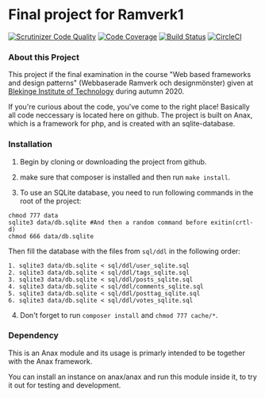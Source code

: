 # Final project for Ramverk1
[![Scrutinizer Code Quality](https://scrutinizer-ci.com/g/Lioo19/ramverk1project/badges/quality-score.png?b=master)](https://scrutinizer-ci.com/g/Lioo19/ramverk1project/?branch=master)
[![Code Coverage](https://scrutinizer-ci.com/g/Lioo19/ramverk1project/badges/coverage.png?b=master)](https://scrutinizer-ci.com/g/Lioo19/ramverk1project/?branch=master)
[![Build Status](https://scrutinizer-ci.com/g/Lioo19/ramverk1project/badges/build.png?b=master)](https://scrutinizer-ci.com/g/Lioo19/ramverk1project/build-status/master)
[![CircleCI](https://circleci.com/gh/circleci/circleci-docs.svg?style=svg)](https://circleci.com/gh/Lioo19/ramverk1project)


### About this Project
This project if the final examination in the course "Web based frameworks and design patterns" (Webbaserade Ramverk och designmönster) given at [Blekinge Institute of Technology](https://www.bth.se/eng) during autumn 2020.

If you're curious about the code, you've come to the right place! Basically all code neccessary is located here on github. The project is built on Anax, which is a framework for php, and is created with an sqlite-database.

### Installation

1. Begin by cloning or downloading the project from github.

2. make sure that composer is installed and then run `make install`.

3. To use an SQLite database, you need to run following commands in the root of the project:
```
chmod 777 data
sqlite3 data/db.sqlite #And then a random command before exitin(crtl-d)
chmod 666 data/db.sqlite
```
Then fill the database with the files from `sql/ddl` in the following order:
```
1. sqlite3 data/db.sqlite < sql/ddl/user_sqlite.sql
2. sqlite3 data/db.sqlite < sql/ddl/tags_sqlite.sql
3. sqlite3 data/db.sqlite < sql/ddl/posts_sqlite.sql
4. sqlite3 data/db.sqlite < sql/ddl/comments_sqlite.sql
5. sqlite3 data/db.sqlite < sql/ddl/posttag_sqlite.sql
6. sqlite3 data/db.sqlite < sql/ddl/votes_sqlite.sql
```

4. Don't forget to run `composer install` and `chmod 777 cache/*`.

### Dependency
This is an Anax module and its usage is primarly intended to be together with the Anax framework.

You can install an instance on anax/anax and run this module inside it, to try it out for testing and development.
